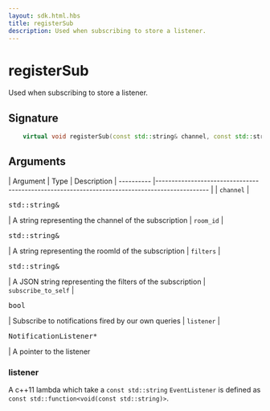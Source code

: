 ```yaml
---
layout: sdk.html.hbs
title: registerSub
description: Used when subscribing to store a listener.
---
```


# registerSub

Used when subscribing to store a listener. 

## Signature

```cpp
    virtual void registerSub(const std::string& channel, const std::string& room_id, const std::string& filters, bool subscrive_to_self, NotificationListener* listener) = 0;
```

## Arguments

| Argument   | Type                      | Description
| ---------- |---------------------------------------------------------------------------------------------- |
| `channel`    | <pre>std::string&</pre>           | A string representing the channel of the subscription
| `room_id` | <pre>std::string&</pre>  | A string representing the roomId of the subscription
| `filters` | <pre>std::string&</pre> | A JSON string representing the filters of the subscription
| `subscribe_to_self` | <pre>bool</pre> | Subscribe to notifications fired by our own queries
| `listener` | <pre>NotificationListener*</pre> | A pointer to the listener

### **listener**

A c++11 lambda which take a `const std::string`
`EventListener` is defined as `const std::function<void(const std::string)>`.
